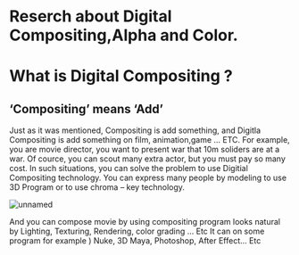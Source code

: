 # Reserch about Digital Compositing,Alpha and Color.

What is Digital Compositing ?
=============================

‘Compositing’ means ‘Add’
-------------------------
Just as it was mentioned, Compositing is add something, and Digitla Compositing is add something on film, animation,game ... ETC. 
For example, you are movie director, you want to present war that 10m soliders are at a war. 
Of cource, you can scout many extra actor, but you must pay so many cost. 
In such situations, you can solve the problem to use Digitial Compositing technology. 
You can express many people by modeling to use 3D Program or to use chroma – key technology. 

![unnamed](https://user-images.githubusercontent.com/70868719/93621900-2f1f6580-fa17-11ea-8b6c-97246d0e1ca9.jpg)

And you can compose movie by using compositing program looks natural by Lighting, Texturing, Rendering, color grading ... Etc 
It can on some program for example ) Nuke, 3D Maya, Photoshop, After Effect… Etc

